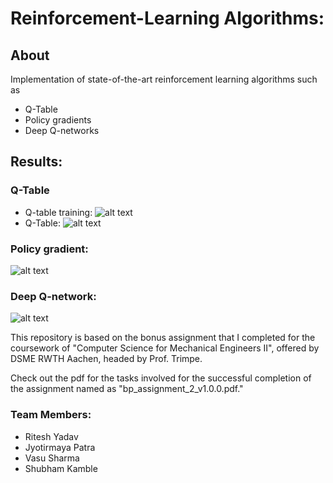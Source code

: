 # Reinforcement-Learning Algorithms:

## About
Implementation of state-of-the-art reinforcement learning algorithms such as 
- Q-Table
- Policy gradients
- Deep Q-networks

## Results: 
### Q-Table
- Q-table training:
  ![alt text](https://github.com/shubham1965/Reinforment-learning/blob/master/Q-table-training)
- Q-Table:
  ![alt text](https://github.com/shubham1965/Reinforment-learning/Q-table)

### Policy gradient:
  ![alt text](https://github.com/shubham1965/Reinforment-learning/pg)

### Deep Q-network: 
  ![alt text](https://github.com/shubham1965/Reinforment-learning/dqn)

This repository is based on the bonus assignment that I completed for the coursework of "Computer Science for Mechanical Engineers II", offered by DSME RWTH Aachen, headed by Prof. Trimpe. 

Check out the pdf for the tasks involved for the successful completion of the assignment named as "bp_assignment_2_v1.0.0.pdf."

### Team Members: 
- Ritesh Yadav
- Jyotirmaya Patra
- Vasu Sharma
- Shubham Kamble

